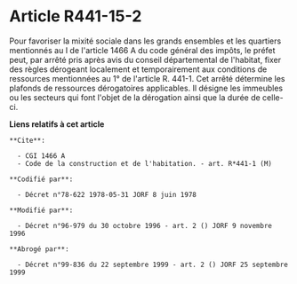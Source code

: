 # Article R441-15-2

Pour favoriser la mixité sociale dans les grands ensembles et les quartiers mentionnés au I de l'article 1466 A du code
général des impôts, le préfet peut, par arrêté pris après avis du conseil départemental de l'habitat, fixer des règles
dérogeant localement et temporairement aux conditions de ressources mentionnées au 1° de l'article R. 441-1. Cet arrêté
détermine les plafonds de ressources dérogatoires applicables. Il désigne les immeubles ou les secteurs qui font l'objet de
la dérogation ainsi que la durée de celle-ci.

**Liens relatifs à cet article**

	**Cite**:

	  - CGI 1466 A
	  - Code de la construction et de l'habitation. - art. R*441-1 (M)

	**Codifié par**:

	  - Décret n°78-622 1978-05-31 JORF 8 juin 1978

	**Modifié par**:

	  - Décret n°96-979 du 30 octobre 1996 - art. 2 () JORF 9 novembre 1996

	**Abrogé par**:

	  - Décret n°99-836 du 22 septembre 1999 - art. 2 () JORF 25 septembre 1999
